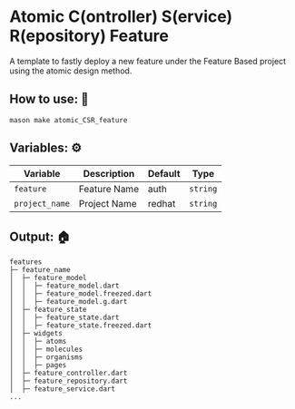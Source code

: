 # Atomic C(ontroller) S(ervice) R(epository) Feature

A template to fastly deploy a new feature under the Feature Based project using the atomic design method.

## How to use: 🧾

```
mason make atomic_CSR_feature
```

## Variables: ⚙️

| Variable               | Description                     | Default     | Type     |
| ---------------------- | ------------------------------- | ----------- | -------- |
| `feature` | Feature Name | auth | `string` |
| `project_name` | Project Name | redhat | `string` |

## Output: 🏠
```
features
├─ feature_name
│  ├─ feature_model
│  │  ├─ feature_model.dart
│  │  ├─ feature_model.freezed.dart
│  │  ├─ feature_model.g.dart
│  ├─ feature_state
│  │  ├─ feature_state.dart
│  │  ├─ feature_state.freezed.dart
│  ├─ widgets
│  │  ├─ atoms
│  │  ├─ molecules
│  │  ├─ organisms
│  │  ├─ pages
│  ├─ feature_controller.dart
│  ├─ feature_repository.dart
│  ├─ feature_service.dart
...
```